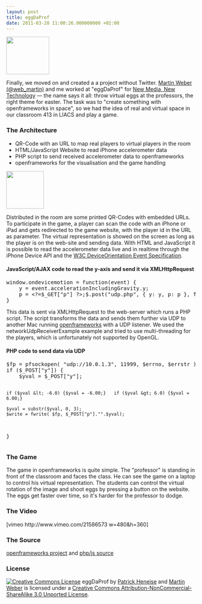 ```yaml
---
layout: post
title: eggDaProf
date: 2011-03-28 11:00:26.000000000 +02:00
---
```

<img class="alignright size-full wp-image-188" title="ofw-logo" src="http://patrick.heneise.de/wp-content/uploads/2011/03/ofw-logo.gif" alt="" width="114" height="100" />

Finally, we moved on and created a a project without Twitter. <a href="http://twitter.com/#!/web_martin">Martin Weber (@web_martin)</a> and me worked at "eggDaProf" for <a href="http://www.nmnt.nl">New Media, New Technology</a> — the name says it all: throw virtual eggs at the professors, the right theme for easter. The task was to "create something with openframeworks in space", so we had the idea of real and virtual space in our classroom 413 in LIACS and play a game.
<h3>The Architecture</h3>
<ul>
	<li>QR-Code with an URL to map real players to virtual players in the room</li>
	<li>HTML/JavaScript Website to read iPhone accelerometer data</li>
	<li>PHP script to send received accelerometer data to openframeworks</li>
	<li>openframeworks for the visualisation and the game handling</li>
</ul>
<img class="alignleft size-full wp-image-189" title="chart" src="http://patrick.heneise.de/wp-content/uploads/2011/03/chart.png" alt="" width="100" height="100" />

Distributed in the room are some printed QR-Codes with embedded URLs. To participate in the game, a player can scan the code with an iPhone or iPad and gets redirected to the game website, with the player id in the URL as parameter. The virtual representation is showed on the screen as long as the player is on the web-site and sending data. With HTML and JavaScript it is possible to read the accelerometer data live and in realtime through the iPhone Device API and the <a href="http://dev.w3.org/geo/api/spec-source-orientation.html">W3C DeviceOrientation Event Specification</a>.
<h4>JavaScript/AJAX code to read the y-axis and send it via XMLHttpRequest</h4>
<pre>window.ondevicemotion = function(event) {
	y = event.accelerationIncludingGravity.y;
	p = &lt;?=$_GET["p"] ?&gt;;$.post("udp.php", { y: y, p: p }, function(data) {});
}</pre>

This data is sent via XMLHttpRequest to the web-server which runs a PHP script. The script transforms the data and sends them further via UDP to another Mac running <a href="http://www.openframeworks.cc/">openframeworks</a> with a UDP listener. We used the networkUdpReceiverExample example and tried to use multi-threading for the players, which is unfortunately not supported by OpenGL.
<h4>PHP code to send data via UDP</h4>
<pre>$fp = pfsockopen( "udp://10.0.1.3", 11999, $errno, $errstr );
if ($_POST["y"]) {
	$yval = $_POST["y"];

	if ($yval &lt; -6.0) {$yval = -6.00;} 	if ($yval &gt; 6.0) {$yval = 6.00;}

	$yval = substr($yval, 0, 3);
	$write = fwrite( $fp, $_POST["p"]."".$yval);
}</pre>

<h3>The Game</h3>
The game in openframeworks is quite simple. The "professor" is standing in front of the classroom and faces the class. He can see the game on a laptop to control his virtual representation. The students can control the virtual rotation of the image and shoot eggs by pressing a button on the website. The eggs get faster over time, so it's harder for the professor to dodge.
<h3>The Video</h3>
[vimeo http://www.vimeo.com/21586573 w=480&h=360]
<h3>The Source</h3>
<a href="http://patrick.heneise.de/wp-content/uploads/2011/03/of-eggDaProf.zip">openframeworks project</a> and <a href="http://patrick.heneise.de/wp-content/uploads/2011/03/php-js.zip">php/js source</a>
<h3>License</h3>
<a rel="license" href="http://creativecommons.org/licenses/by-nc-sa/3.0/"><img style="border-width:0;" src="http://i.creativecommons.org/l/by-nc-sa/3.0/88x31.png" alt="Creative Commons License" /></a>
<span>eggDaProf</span> by <a rel="cc:attributionURL" href="http://patrick.heneise.de">Patrick Heneise</a> and <a rel="cc:attributionURL" href="http://twitter.com/web_martin">Martin Weber</a> is licensed under a <a rel="license" href="http://creativecommons.org/licenses/by-nc-sa/3.0/">Creative Commons Attribution-NonCommercial-ShareAlike 3.0 Unported License</a>.

